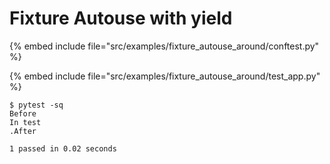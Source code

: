 # Fixture Autouse with yield

{% embed include file="src/examples/fixture_autouse_around/conftest.py" %}

{% embed include file="src/examples/fixture_autouse_around/test_app.py" %}

```
$ pytest -sq
Before
In test
.After

1 passed in 0.02 seconds
```


